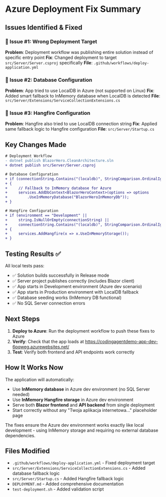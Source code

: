 # Azure Deployment Fix Summary

## Issues Identified & Fixed

### 🔧 Issue #1: Wrong Deployment Target
**Problem**: Deployment workflow was publishing entire solution instead of specific entry point
**Fix**: Changed deployment to target `src/Server/Server.csproj` specifically
**File**: `.github/workflows/deploy-application.yml`

### 🔧 Issue #2: Database Configuration
**Problem**: App tried to use LocalDB in Azure (not supported on Linux)
**Fix**: Added smart fallback to InMemory database when LocalDB is detected
**File**: `src/Server/Extensions/ServiceCollectionExtensions.cs`

### 🔧 Issue #3: Hangfire Configuration  
**Problem**: Hangfire also tried to use LocalDB connection string
**Fix**: Applied same fallback logic to Hangfire configuration
**File**: `src/Server/Startup.cs`

## Key Changes Made

```diff
# Deployment Workflow
- dotnet publish BlazorHero.CleanArchitecture.sln
+ dotnet publish src/Server/Server.csproj

# Database Configuration
+ if (connectionString.Contains("(localdb)", StringComparison.OrdinalIgnoreCase))
+ {
+     // Fallback to InMemory database for Azure
+     services.AddDbContext<BlazorHeroContext>(options => options
+         .UseInMemoryDatabase("BlazorHeroInMemoryDb"));
+ }

# Hangfire Configuration  
+ if (environment == "Development" || 
+     string.IsNullOrEmpty(connectionString) || 
+     connectionString.Contains("(localdb)", StringComparison.OrdinalIgnoreCase))
+ {
+     services.AddHangfire(x => x.UseInMemoryStorage());
+ }
```

## Testing Results ✅

All local tests pass:
- ✅ Solution builds successfully in Release mode
- ✅ Server project publishes correctly (includes Blazor client)  
- ✅ App starts in Development environment (Azure dev scenario)
- ✅ App starts in Production environment with LocalDB fallback
- ✅ Database seeding works (InMemory DB functional)
- ✅ No SQL Server connection errors

## Next Steps

1. **Deploy to Azure**: Run the deployment workflow to push these fixes to Azure
2. **Verify**: Check that the app loads at https://codingagentdemo-app-dev-6pqweg.azurewebsites.net/
3. **Test**: Verify both frontend and API endpoints work correctly

## How It Works Now

The application will automatically:
- Use **InMemory database** in Azure dev environment (no SQL Server needed)
- Use **InMemory Hangfire storage** in Azure dev environment  
- Serve both **Blazor frontend** and **API backend** from single deployment
- Start correctly without any "Twoja aplikacja internetowa..." placeholder page

The fixes ensure the Azure dev environment works exactly like local development - using InMemory storage and requiring no external database dependencies.

## Files Modified

- `.github/workflows/deploy-application.yml` - Fixed deployment target
- `src/Server/Extensions/ServiceCollectionExtensions.cs` - Added database fallback logic  
- `src/Server/Startup.cs` - Added Hangfire fallback logic
- `DEPLOYMENT.md` - Added comprehensive documentation
- `test-deployment.sh` - Added validation script